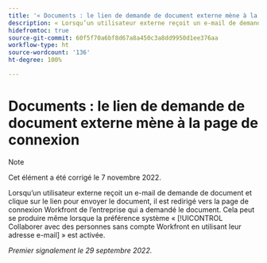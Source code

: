 ```yaml
---
title: '« Documents : le lien de demande de document externe mène à la page de connexion »'
description: « Lorsqu’un utilisateur externe reçoit un e-mail de demande de document et clique sur le lien pour envoyer le document, il est redirigé vers la page de connexion Workfront de l’entreprise qui a demandé le document. Cela peut se produire même lorsque la préférence système Collaborer avec des personnes sans compte Workfront en utilisant leur adresse e-mail est activée. »
hidefromtoc: true
source-git-commit: 60f5f70a6bf8d67a8a450c3a8dd9950d1ee376aa
workflow-type: ht
source-wordcount: '136'
ht-degree: 100%

---
```



# Documents : le lien de demande de document externe mène à la page de connexion

<!--This article is on the WF and WFP TOCs-->

>[!NOTE]
>
>Cet élément a été corrigé le 7 novembre 2022.

Lorsqu’un utilisateur externe reçoit un e-mail de demande de document et clique sur le lien pour envoyer le document, il est redirigé vers la page de connexion Workfront de l’entreprise qui a demandé le document. Cela peut se produire même lorsque la préférence système « [!UICONTROL Collaborer avec des personnes sans compte Workfront en utilisant leur adresse e-mail] » est activée.

_Premier signalement le 29 septembre 2022._

